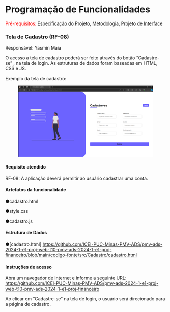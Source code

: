 # Programação de Funcionalidades

<span style="color:red">Pré-requisitos: <a href="https://github.com/ICEI-PUC-Minas-PMV-ADS/pmv-ads-2024-1-e1-proj-web-t10-pmv-ads-2024-1-e1-proj-financeiro/blob/main/documentos/02-Especifica%C3%A7%C3%A3o_do_Projeto.md"> Especificação do Projeto</a></span>, <a href="https://github.com/ICEI-PUC-Minas-PMV-ADS/pmv-ads-2024-1-e1-proj-web-t10-pmv-ads-2024-1-e1-proj-financeiro/blob/main/documentos/03-Metodologia.md"> Metodologia</a>, <a href="https://github.com/ICEI-PUC-Minas-PMV-ADS/pmv-ads-2024-1-e1-proj-web-t10-pmv-ads-2024-1-e1-proj-financeiro/blob/main/documentos/04-Projeto_de_Interface.md"> Projeto de Interface</a>

### Tela de Cadastro (RF-08)

Responsável: Yasmin Maia

O acesso a tela de cadastro poderá ser feito através do botão “Cadastre-se” , na tela de login. As estruturas de dados foram baseadas em HTML, CSS e JS.

Exemplo da tela de cadastro:

<figure> 
  <img src="/documentos/img/Tela_cadastro_final.png">
  <figcaption> 
</figure>

#### Requisito atendido

RF-08: A aplicação deverá permitir ao usuário cadastrar uma conta.

#### Artefatos da funcionalidade

●cadastro.html

●style.css

●cadastro.js

#### Estrutura de Dados

●[cadastro.html] https://github.com/ICEI-PUC-Minas-PMV-ADS/pmv-ads-2024-1-e1-proj-web-t10-pmv-ads-2024-1-e1-proj-financeiro/blob/main/codigo-fonte/src/Cadastro/cadastro.html

#### Instruções de acesso

Abra um navegador de Internet e informe a seguinte URL: https://github.com/ICEI-PUC-Minas-PMV-ADS/pmv-ads-2024-1-e1-proj-web-t10-pmv-ads-2024-1-e1-proj-financeiro

Ao clicar em “Cadastre-se” na tela de login, o usuário será direcionado para a página de cadastro.

